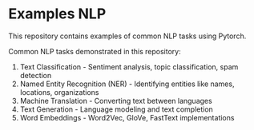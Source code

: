# Examples NLP

This repository contains examples of common NLP tasks using Pytorch.

Common NLP tasks demonstrated in this repository:

1. Text Classification - Sentiment analysis, topic classification, spam detection
2. Named Entity Recognition (NER) - Identifying entities like names, locations, organizations
3. Machine Translation - Converting text between languages 
4. Text Generation - Language modeling and text completion
5. Word Embeddings - Word2Vec, GloVe, FastText implementations
